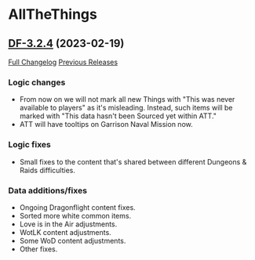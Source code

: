 # AllTheThings

## [DF-3.2.4](https://github.com/DFortun81/AllTheThings/tree/DF-3.2.4) (2023-02-19)
[Full Changelog](https://github.com/DFortun81/AllTheThings/compare/DF-3.2.3...DF-3.2.4) [Previous Releases](https://github.com/DFortun81/AllTheThings/releases)


### Logic changes

- From now on we will not mark all new Things with "This was never available to players" as it's misleading. Instead, such items will be marked with "This data hasn't been Sourced yet within ATT."
- ATT will have tooltips on Garrison Naval Mission now.


### Logic fixes

- Small fixes to the content that's shared between different Dungeons & Raids difficulties.

### Data additions/fixes

- Ongoing Dragonflight content fixes.
- Sorted more white common items.
- Love is in the Air adjustments.
- WotLK content adjustments.
- Some WoD content adjustments.
- Other fixes.
